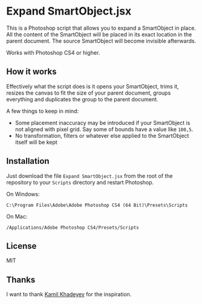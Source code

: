 # Expand SmartObject.jsx

This is a Photoshop script that allows you to expand a SmartObject in place. All the content of the SmartObject will be placed in its exact location in the parent document. The source SmartObject will become invisible afterwards.

Works with Photoshop CS4 or higher.

## How it works

Effectively what the script does is it opens your SmartObject, trims it, resizes the canvas to fit the size of your parent document, groups everything and duplicates the group to the parent document.

A few things to keep in mind:

* Some placement inaccuracy may be introduced if your SmartObject is not aligned with pixel grid. Say some of bounds have a value like `100,5`.
* No transformation, filters or whatever else applied to the SmartObject itself will be kept

## Installation

Just download the file `Expand SmartObject.jsx` from the root of the repository to your `Scripts` directory and restart Photoshop.

On Windows:

	C:\Program Files\Adobe\Adobe Photoshop CS4 (64 Bit)\Presets\Scripts
	
On Mac:

	/Applications/Adobe Photoshop CS4/Presets/Scripts

## License 

MIT

## Thanks

I want to thank [Kamil Khadeyev](http://blog.kam88.com/) for the inspiration.

